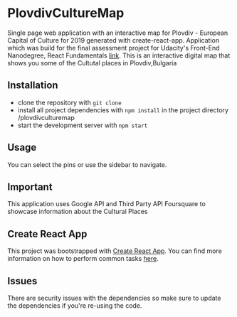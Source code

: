 



# PlovdivCultureMap
Single page web application with an interactive map for Plovdiv - European Capital of Culture for 2019 generated with create-react-app. Application which was build for the final assessment project for Udacity's Front-End Nanodegree, React Fundamentals [link](https://eu.udacity.com/course/front-end-web-developer-nanodegree--nd001). This is an interactive digital map that shows you some of the Cultutal places in Plovdiv,Bulgaria

## Installation
* clone the repository with `git clone`
* install all project dependencies with `npm install` in the project directory /plovdivculturemap
* start the development server with `npm start`


## Usage
 You can select the pins or use the sidebar to navigate.


## Important
This application uses Google API and Third Party API Foursquare to showcase information about the Cultural Places

## Create React App

This project was bootstrapped with [Create React App](https://github.com/facebookincubator/create-react-app). You can find more information on how to perform common tasks [here](https://github.com/facebookincubator/create-react-app/blob/master/packages/react-scripts/template/README.md).

## Issues

There are security issues with the dependencies so make sure to update the dependencies if you're re-using the code.



